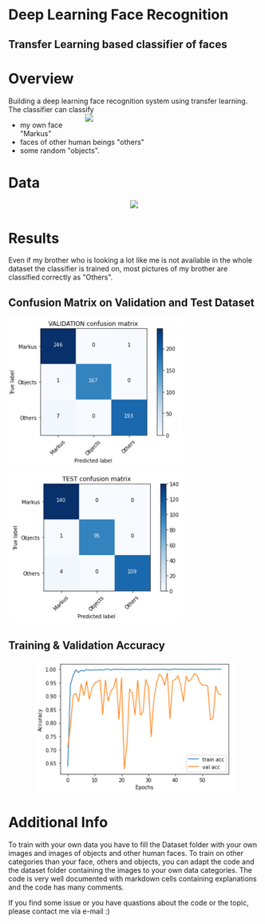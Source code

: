 # Deep Learning Face Recognition
## Transfer Learning based classifier of faces

# Overview
 Building a deep learning face recognition system using transfer learning.
 The classifier can classify
 <img align="right" src="Markus/cm.PNG" width="350">
 - my own face "Markus"
 - faces of other human beings "others"
 - some random "objects".
 
 # Data
 <p align="center">
  <img src="Info/acc.png" width="400">
</p>
 
# Results
Even if my brother who is looking a lot like me is not available in the whole dataset the classifier is trained on, most pictures of my brother are classified correctly as "Others".
## Confusion Matrix on Validation and Test Dataset
<img src="Plots/cm.PNG" width="350"> <img src="Plots/cm_test.PNG" width="350">

## Training & Validation Accuracy
<p align="center">
  <img src="Plots/acc.png" width="400">
</p>



# Additional Info
To train with your own data you have to fill the Dataset folder with your own images and images of objects and other human faces.
To train on other categories than your face, others and objects, you can adapt the code and the dataset folder containing the images to your own data categories.
The code is very well documented with markdown cells containing explanations and the code has many comments.

If you find some issue or you have quastions about the code or the topic, please contact me via e-mail :)
